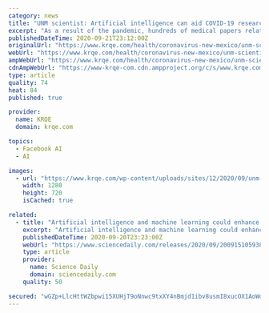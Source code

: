 ```yaml
---
category: news
title: "UNM scientist: Artificial intelligence can aid COVID-19 research"
excerpt: "As a result of the pandemic, hundreds of medical papers related to COVID-19 are being published every week. A University of New Mexico scientist believes there’s a"
publishedDateTime: 2020-09-21T23:12:00Z
originalUrl: "https://www.krqe.com/health/coronavirus-new-mexico/unm-scientist-artificial-intelligence-can-aid-covid-19-research/"
webUrl: "https://www.krqe.com/health/coronavirus-new-mexico/unm-scientist-artificial-intelligence-can-aid-covid-19-research/"
ampWebUrl: "https://www.krqe.com/health/coronavirus-new-mexico/unm-scientist-artificial-intelligence-can-aid-covid-19-research/amp/"
cdnAmpWebUrl: "https://www-krqe-com.cdn.ampproject.org/c/s/www.krqe.com/health/coronavirus-new-mexico/unm-scientist-artificial-intelligence-can-aid-covid-19-research/amp/"
type: article
quality: 74
heat: 84
published: true

provider:
  name: KRQE
  domain: krqe.com

topics:
  - Facebook AI
  - AI

images:
  - url: "https://www.krqe.com/wp-content/uploads/sites/12/2020/09/unm-AI-.jpg?w=1280"
    width: 1280
    height: 720
    isCached: true

related:
  - title: "Artificial intelligence and machine learning could enhance scientific peer review, researchers say"
    excerpt: "Artificial intelligence and machine learning could enhance scientific peer review as scientists rush to publish COVID-related research, according to experts."
    publishedDateTime: 2020-09-20T23:23:00Z
    webUrl: "https://www.sciencedaily.com/releases/2020/09/200915105938.htm"
    type: article
    provider:
      name: Science Daily
      domain: sciencedaily.com
    quality: 50

secured: "wGZp+LlcHttWZbpwi15XUHjT9oNnwc9txXY4nBmjd1ibv8usmI8xucOX1AoWdiNhJN8874rMy94crKdN1EDNahJV4Og4AoEXh/kayCbCLtKBfQZFqtIbdB4zOWuO6wo93DXSYCIIZQXGw96z9SoYNWTC6tdd+FA0P7YMdZwrWs1uH1uPAvTbkg/T9KF6jMNH+kwFrdii6Jd5XPXCF/71VuqrCIEG9kYEvdLc6XHVJa3tZ30jnLaNbsU+uU8s/JhsGtJQf2rYkuQxQ4HPSw4J4GlN2mNkFO/kKAti5z0RW+uz1IyosJpekJhJc25V7dEHlRbs507CT0YGnmxqh/1u1ogC+uiQFxfQZ2PMWygbvr0=;yUvcGRhK37pYFy+kgde61g=="
---
```


